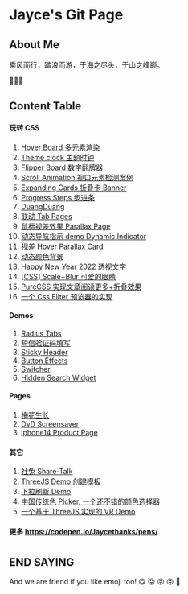 # Jayce's Git Page

## About Me

乘风而行，踏浪而游，于海之尽头，于山之峰巅。

🥳🥳🥳

## Content Table

#### 玩转 CSS

1. [Hover Board 多元素渲染](https://jaycethanks.github.io/demos/hover-board)
2. [Theme clock 主题时钟](https://jaycethanks.github.io/demos/theme-clock)
3. [Flipper Board 数字翻牌器](https://jaycethanks.github.io/demos/fliper-board)
4. [Scroll Animation 视口元素检测案例](https://jaycethanks.github.io/demos/scroll-animation)
5. [Expanding Cards 折叠卡 Banner](https://jaycethanks.github.io/demos/expanding-cards)
6. [Progress Steps 步进条](https://jaycethanks.github.io/demos/progress-steps)
7. [DuangDuang](https://jaycethanks.github.io/demos/CssTrick/DuangDuang/)
8. [联动 Tab Pages](https://jaycethanks.github.io/demos/CssTrick/interactiveCarousel/)
9. [鼠标视差效果 Parallax Page](https://jaycethanks.github.io/demos/CssTrick/ParallaxPage)
10. [动态导航指示 demo Dynamic Indicator](https://jaycethanks.github.io/demos/DynamicNavgatorIndicator/)
11. [视差 Hover Parallax Card](https://jaycethanks.github.io/demos/CssTrick/ParallaxCard)
12. [动态颜色背景](https://jaycethanks.github.io/demos/CssTrick/DynamicBackgroundColor)
13. [Happy New Year 2022 透视文字](https://jaycethanks.github.io/demos/CssTrick/HappyNewYear2022)
14. [[CSS] Scale+Blur 可爱的眼睛](https://jaycethanks.github.io/demos/CssTrick/scale-blur/)
15. [PureCSS 实现文章阅读更多+折叠效果](https://jaycethanks.github.io/demos/CssTrick/purecss-continue-reading)
16. [一个 Css Filter 预览器的实现](https://jaycethanks.github.io/demos/CssTrick/filtercomparison)

#### Demos

1. [Radius Tabs](https://jaycethanks.github.io/demos/cuscomponents/radius-tabs/dist)
1. [短信验证码填写](https://jaycethanks.github.io/demos/demos/verify-code/dist)
1. [Sticky Header](https://jaycethanks.github.io/demos/demos/sticky-navbar/dist)
1. [Button Effects](https://jaycethanks.github.io/demos/cuscomponents/effect-buttons/dist)
1. [Switcher](https://jaycethanks.github.io/demos/cuscomponents/switcher/dist)
1. [Hidden Search Widget](https://jaycethanks.github.io/demos/cuscomponents/hidden-search-widget/dist)

#### Pages

1. [梅花生长](https://jaycethanks.github.io/demos/demoPages/plum-effect/dist)
1. [DvD Screensaver](https://jaycethanks.github.io/demos/demoPages/dvd-screensaver/dist)
1. [iphone14 Product Page](https://jaycethanks.github.io/demos/demoPages/iphone-14/dist)

#### 其它

1. [社兔 Share-Talk](https://jaycethanks.github.io/demos/rabbitChat/dist)
2. [ThreeJS Demo 创建模板](https://jaycethanks.github.io/demos/ThreeJsDemoPlatform/)
3. [下拉刷新 Demo](https://jaycethanks.github.io/demos/DragPullRefresh)
4. [中国传统色 Picker, 一个还不错的颜色选择器](https://jaycethanks.github.io/demos/ChinaTradColorPick/)
5. [一个基于 ThreeJS 实现的 VR Demo](https://jaycethanks.github.io/demos/ThreejsPipesMapping/)

#### 更多 https://codepen.io/Jaycethanks/pens/

#

#

#

#

## END SAYING

And we are friend if you like emoji too! 😋 😛 😝 😜 🤪
